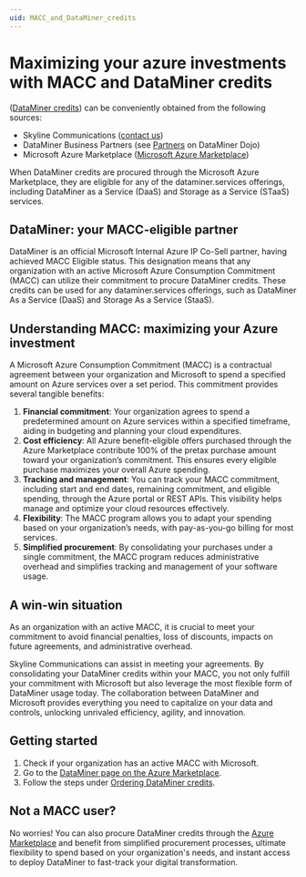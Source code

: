 ```yaml
---
uid: MACC_and_DataMiner_credits
---
```


# Maximizing your azure investments with MACC and DataMiner credits

([DataMiner credits](xref:Pricing_Usage_based_service#usage-terms)) can be conveniently obtained from the following sources:

- Skyline Communications ([contact us](https://www.skyline.be/contact/))
- DataMiner Business Partners (see [Partners](https://community.dataminer.services/partners/) on DataMiner Dojo)
- Microsoft Azure Marketplace ([Microsoft Azure Marketplace](https://azuremarketplace.microsoft.com/en-us/marketplace/apps/skylinecommunicationsnv1644148291022.dataminer?tab=Overview))

When DataMiner credits are procured through the Microsoft Azure Marketplace, they are eligible for any of the dataminer.services offerings, including DataMiner as a Service (DaaS) and Storage as a Service (STaaS) services.

## DataMiner: your MACC-eligible partner

DataMiner is an official Microsoft Internal Azure IP Co-Sell partner, having achieved MACC Eligible status. This designation means that any organization with an active Microsoft Azure Consumption Commitment (MACC) can utilize their commitment to procure DataMiner credits. These credits can be used for any dataminer.services offerings, such as DataMiner As a Service (DaaS) and Storage As a Service (StaaS).

## Understanding MACC: maximizing your Azure investment

A Microsoft Azure Consumption Commitment (MACC) is a contractual agreement between your organization and Microsoft to spend a specified amount on Azure services over a set period. This commitment provides several tangible benefits:

1. **Financial commitment**: Your organization agrees to spend a predetermined amount on Azure services within a specified timeframe, aiding in budgeting and planning your cloud expenditures.
1. **Cost efficiency**: All Azure benefit-eligible offers purchased through the Azure Marketplace contribute 100% of the pretax purchase amount toward your organization’s commitment. This ensures every eligible purchase maximizes your overall Azure spending.
1. **Tracking and management**: You can track your MACC commitment, including start and end dates, remaining commitment, and eligible spending, through the Azure portal or REST APIs. This visibility helps manage and optimize your cloud resources effectively.
1. **Flexibility**: The MACC program allows you to adapt your spending based on your organization’s needs, with pay-as-you-go billing for most services.
1. **Simplified procurement**: By consolidating your purchases under a single commitment, the MACC program reduces administrative overhead and simplifies tracking and management of your software usage.

## A win-win situation

As an organization with an active MACC, it is crucial to meet your commitment to avoid financial penalties, loss of discounts, impacts on future agreements, and administrative overhead.

Skyline Communications can assist in meeting your agreements. By consolidating your DataMiner credits within your MACC, you not only fulfill your commitment with Microsoft but also leverage the most flexible form of DataMiner usage today. The collaboration between DataMiner and Microsoft provides everything you need to capitalize on your data and controls, unlocking unrivaled efficiency, agility, and innovation.

## Getting started

1. Check if your organization has an active MACC with Microsoft.
1. Go to the [DataMiner page on the Azure Marketplace](https://azuremarketplace.microsoft.com/en-us/marketplace/apps/skylinecommunicationsnv1644148291022.dataminer?tab=Overview).
1. Follow the steps under [Ordering DataMiner credits](xref:Order_DataMiner_credits).

## Not a MACC user?

No worries! You can also procure DataMiner credits through the [Azure Marketplace](https://azuremarketplace.microsoft.com/en-us/marketplace/apps/skylinecommunicationsnv1644148291022.dataminer?tab=Overview) and benefit from simplified procurement processes, ultimate flexibility to spend based on your organization's needs, and instant access to deploy DataMiner to fast-track your digital transformation.

